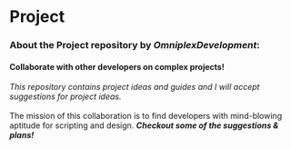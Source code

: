 # Project
### About the Project repository by _OmniplexDevelopment_:

#### Collaborate with other developers on complex projects!
_This repository contains project ideas and guides and I will accept suggestions for project ideas._<br><br>
The mission of this collaboration is to find developers with mind-blowing aptitude for scripting and design.
<b>_Checkout some of the suggestions & plans!_</b>
